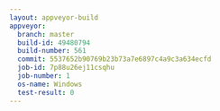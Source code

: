 ```yaml
---
layout: appveyor-build
appveyor:
  branch: master
  build-id: 49480794
  build-number: 561
  commit: 5537652b90769b23b73a7e6897c4a9c3a634ecfd
  job-id: 7p88u26ej11csqhu
  job-number: 1
  os-name: Windows
  test-result: 0
---
```


